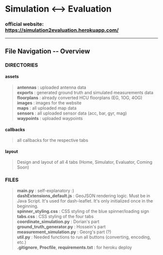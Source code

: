 # Simulation ⟷  Evaluation

### official website: https://simulation2evaluation.herokuapp.com/

---
## File Navigation -- Overview
### DIRECTORIES
#### assets
> **antennas** : uploaded antenna data  
> **exports** : generated ground truth and simulated measurements data  
> **floorplans** : already converted HCU floorplans (EG, 1OG, 4OG)  
> **images** : images for the website  
> **maps** : all uploaded map data  
> **sensors** : all uploaded sensor data (acc, bar, gyr, mag)  
> **waypoints** : uploaded waypoints  
#### callbacks
> all callbacks for the respective tabs
#### layout
> Design and layout of all 4 tabs (Home, Simulator, Evaluator, Coming Soon)

### FILES
> **main.py** : self-explanatory :)  
> **dashExtensions_default.js** : GeoJSON rendering logic. Must be in Java Script. It's used for dash-leaflet. It's only initialized once in the beginning.  
> **spinner_styling.css** : CSS styling of the blue spinner/loading sign  
> **tabs.css** : CSS styling of the four tabs  
> **coordinate_simulation.py** : Dorian's part  
> **ground_truth_generator.py** : Hossein's part  
> **measurement_simulation.py** : Georg's part (?)  
> **util.py** : Needed functions to run all buttons (converting, encoding, etc.)  
> **.gitignore**, **Procfile**, **requirements.txt** : for heroku deploy  

